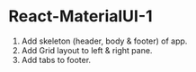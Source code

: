 # React-MaterialUI-1

1. Add skeleton (header, body & footer) of app.
2. Add Grid layout to left & right pane. 
3. Add tabs to footer.
